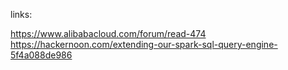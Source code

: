 links:

https://www.alibabacloud.com/forum/read-474
https://hackernoon.com/extending-our-spark-sql-query-engine-5f4a088de986